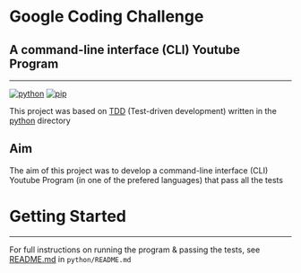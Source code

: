 # Google Coding Challenge
## A command-line interface (CLI) Youtube Program
-----------------------------------------------------------------------------------
[![python](https://img.shields.io/badge/python-3.9.1-blue?style=plastic&logo=python)](https://www.python.org/downloads/release/python-388/)
[![pip](https://img.shields.io/badge/pip-v21.2.2-informational?&logo=pypi)](https://github.com/pypa/pip/releases/tag/21.2.2)


<!-- ## Motivation -->
This project was based on [TDD](https://en.wikipedia.org/wiki/Test-driven_development) (Test-driven development) written in the [python](python) directory
## Aim
The aim of this project was to develop a command-line interface (CLI) Youtube Program (in one of the prefered languages) that pass all the tests


# Getting Started
-----------------------------------------------------------------------------------
For full instructions on running the program & passing the tests, see [README.md](python/README.md) in `python/README.md`
